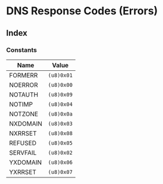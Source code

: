  # DNS Response Codes (Errors)
## Index


### Constants

| Name | Value |
| ---- | ----- |
| FORMERR | `(u8)0x01` |
| NOERROR | `(u8)0x00` |
| NOTAUTH | `(u8)0x09` |
| NOTIMP | `(u8)0x04` |
| NOTZONE | `(u8)0x0a` |
| NXDOMAIN | `(u8)0x03` |
| NXRRSET | `(u8)0x08` |
| REFUSED | `(u8)0x05` |
| SERVFAIL | `(u8)0x02` |
| YXDOMAIN | `(u8)0x06` |
| YXRRSET | `(u8)0x07` |
